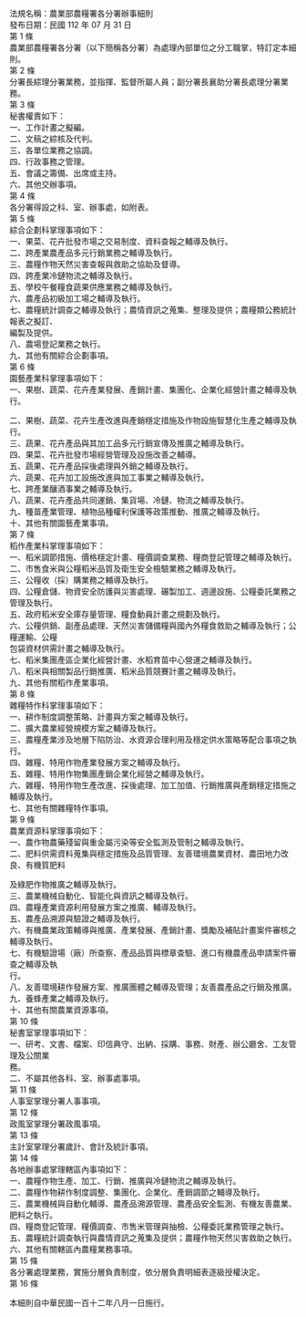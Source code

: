 法規名稱：農業部農糧署各分署辦事細則  
發布日期：民國 112 年 07 月 31 日  
第 1 條  
農業部農糧署各分署（以下簡稱各分署）為處理內部單位之分工職掌，特訂定本細則。  
第 2 條  
分署長綜理分署業務，並指揮、監督所屬人員；副分署長襄助分署長處理分署業務。  
第 3 條  
秘書權責如下：  
一、工作計畫之擬編。  
二、文稿之綜核及代判。  
三、各單位業務之協調。  
四、行政事務之管理。  
五、會議之籌備、出席或主持。  
六、其他交辦事項。  
第 4 條  
各分署得設之科、室、辦事處，如附表。  
第 5 條  
綜合企劃科掌理事項如下：  
一、果菜、花卉批發市場之交易制度、資料查報之輔導及執行。  
二、跨產業農產品多元行銷業務之輔導及執行。  
三、農糧作物天然災害查報與救助之協助及督導。  
四、跨產業冷鏈物流之輔導及執行。  
五、學校午餐糧食蔬果供應業務之輔導及執行。  
六、農產品初級加工場之輔導及執行。  
七、農糧統計調查之輔導及執行；農情資訊之蒐集、整理及提供；農糧類公務統計報表之擬訂、  
編製及提供。  
八、農場登記業務之執行。  
九、其他有關綜合企劃事項。  
第 6 條  
園藝產業科掌理事項如下：  
一、果樹、蔬菜、花卉產業發展、產銷計畫、集團化、企業化經營計畫之輔導及執行。  


二、果樹、蔬菜、花卉生產改進與產銷穩定措施及作物設施智慧化生產之輔導及執行。  
三、蔬果、花卉產品與其加工品多元行銷宣傳及推廣之輔導及執行。  
四、果菜、花卉批發市場經營管理及設施改善之輔導。  
五、蔬果、花卉產品採後處理與外銷之輔導及執行。  
六、蔬果、花卉加工設施改進與加工事業之輔導及執行。  
七、跨產業釀酒事業之輔導及執行。  
八、蔬果、花卉產品共同運銷、集貨場、冷鏈、物流之輔導及執行。  
九、種苗產業管理、植物品種權利保護等政策推動、推廣之輔導及執行。  
十、其他有關園藝產業事項。  
第 7 條  
稻作產業科掌理事項如下：  
一、稻米調節措施、價格穩定計畫、糧價調查業務、糧商登記管理之輔導及執行。  
二、市售食米與公糧稻米品質及衛生安全檢驗業務之輔導及執行。  
三、公糧收（採）購業務之輔導及執行。  
四、公糧倉儲、物資安全防護與災害處理、碾製加工、週邊設施、公糧委託業務之管理及執行。  
五、政府稻米安全庫存量管理、糧食動員計畫之規劃及執行。  
六、公糧供銷、副產品處理、天然災害儲備糧與國內外糧食救助之輔導及執行；公糧運輸、公糧  
包袋資材供需計畫之輔導及執行。  
七、稻米集團產區企業化經營計畫、水稻育苗中心營運之輔導及執行。  
八、稻米與相關製品行銷推廣、稻米品質競賽計畫之輔導及執行。  
九、其他有關稻作產業事項。  
第 8 條  
雜糧特作科掌理事項如下：  
一、耕作制度調整策略、計畫與方案之輔導及執行。  
二、擴大農業經營規模方案之輔導及執行。  
三、農糧產業涉及地層下陷防治、水資源合理利用及穩定供水策略等配合事項之執行。  
四、雜糧、特用作物產業發展方案之輔導及執行。  
五、雜糧、特用作物集團產銷企業化經營之輔導及執行。  
六、雜糧、特用作物生產改進、採後處理、加工加值、行銷推廣與產銷穩定措施之輔導及執行。  
七、其他有關雜糧特作事項。  
第 9 條  
農業資源科掌理事項如下：  
一、農作物農藥殘留與重金屬污染等安全監測及管制之輔導及執行。  
二、肥料供需資料蒐集與穩定措施及品質管理、友善環境農業資材、農田地力改良、有機質肥料  


及綠肥作物推廣之輔導及執行。  
三、農業機械自動化、智能化與資訊之輔導及執行。  
四、農糧產業資源利用發展方案之推廣、輔導及執行。  
五、農產品溯源與驗證之輔導及執行。  
六、有機農業政策輔導與推廣、產業發展、產銷計畫、獎勵及補貼計畫案件審核之輔導及執行。  
七、有機驗證場（廠）所查察、產品品質與標章查驗、進口有機農產品申請案件審查之輔導及執  
行。  
八、友善環境耕作發展方案、推廣團體之輔導及管理；友善農產品之行銷及推廣。  
九、養蜂產業之輔導及執行。  
十、其他有關農業資源事項。  
第 10 條  
秘書室掌理事項如下：  
一、研考、文書、檔案、印信典守、出納、採購、事務、財產、辦公廳舍、工友管理及公關業  
務。  
二、不屬其他各科、室、辦事處事項。  
第 11 條  
人事室掌理分署人事事項。  
第 12 條  
政風室掌理分署政風事項。  
第 13 條  
主計室掌理分署歲計、會計及統計事項。  
第 14 條  
各地辦事處掌理轄區內事項如下：  
一、農糧作物生產、加工、行銷、推廣與冷鏈物流之輔導及執行。  
二、農糧作物耕作制度調整、集團化、企業化、產銷調節之輔導及執行。  
三、農業機械與自動化輔導、農產品溯源管理、農產品安全監測、有機友善農業、肥料之執行。  
四、糧商登記管理、糧價調查、市售米管理與抽檢、公糧委託業務管理之執行。  
五、農糧統計調查執行與農情資訊之蒐集及提供；農糧作物天然災害救助之執行。  
六、其他有關轄區內農糧業務事項。  
第 15 條  
各分署處理業務，實施分層負責制度，依分層負責明細表逐級授權決定。  
第 16 條  


本細則自中華民國一百十二年八月一日施行。  


